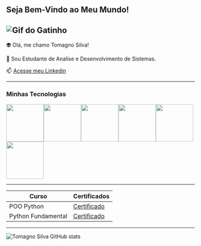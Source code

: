 ## Seja Bem-Vindo ao Meu Mundo!

![Gif do Gatinho](https://i.pinimg.com/originals/74/34/57/743457785e7543fd62c51e59dcf853d9.gif)
-------------------

👽 Olá, me chamo Tomagno Silva!

💬 Sou Estudante de Analise e Desenvolvimento de Sistemas.

📫 [Acesse meu Linkedin](https://www.linkedin.com/in/tomagno-santos-813317229/)

------

### Minhas Tecnologias

<img src="https://cdn.jsdelivr.net/gh/devicons/devicon@latest/icons/python/python-original-wordmark.svg" width="100px"><img src="https://cdn.jsdelivr.net/gh/devicons/devicon@latest/icons/html5/html5-original-wordmark.svg" width="100px"><img src="https://cdn.jsdelivr.net/gh/devicons/devicon@latest/icons/css3/css3-original-wordmark.svg" width="100px"><img src="https://cdn.jsdelivr.net/gh/devicons/devicon@latest/icons/postgresql/postgresql-original-wordmark.svg" width="100px"><img src="https://cdn.jsdelivr.net/gh/devicons/devicon@latest/icons/mysql/mysql-original-wordmark.svg" width="100px"><img src="https://cdn.jsdelivr.net/gh/devicons/devicon@latest/icons/git/git-original-wordmark.svg" width="100px">

--------
| Curso | Certificados |
|------ |--------------|
|POO Python | [Certificado](https://hermes.dio.me/certificates/UAZOXA3H.pdf) |
|Python Fundamental | [Certificado](https://hermes.dio.me/certificates/I5YS1XG0.pdf) |

----
![Tomagno Silva GitHub stats](https://github-readme-stats.vercel.app/api?username=anuraghazra&show_icons=true&theme=radical)


<!--
**TomagnoSilva/TomagnoSilva** is a ✨ _special_ ✨ repository because its `README.md` (this file) appears on your GitHub profile.

Here are some ideas to get you started:

- 🔭 I’m currently working on ...
- 🌱 I’m currently learning ...
- 👯 I’m looking to collaborate on ...
- 🤔 I’m looking for help with ...
- 💬 Ask me about ...
- 📫 How to reach me: ...
- 😄 Pronouns: ...
- ⚡ Fun fact: ...
-->
